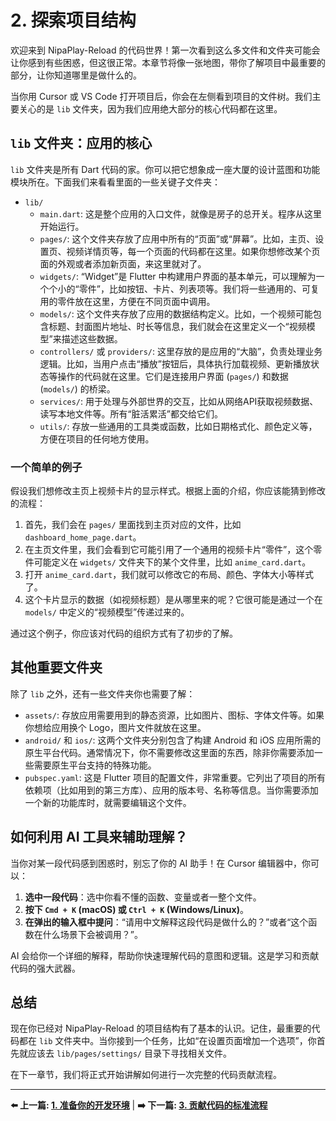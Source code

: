 # 2. 探索项目结构

欢迎来到 NipaPlay-Reload 的代码世界！第一次看到这么多文件和文件夹可能会让你感到有些困惑，但这很正常。本章节将像一张地图，带你了解项目中最重要的部分，让你知道哪里是做什么的。

当你用 Cursor 或 VS Code 打开项目后，你会在左侧看到项目的文件树。我们主要关心的是 `lib` 文件夹，因为我们应用绝大部分的核心代码都在这里。

## `lib` 文件夹：应用的核心

`lib` 文件夹是所有 Dart 代码的家。你可以把它想象成一座大厦的设计蓝图和功能模块所在。下面我们来看看里面的一些关键子文件夹：

*   `lib/`
    *   `main.dart`: 这是整个应用的入口文件，就像是房子的总开关。程序从这里开始运行。
    *   `pages/`: 这个文件夹存放了应用中所有的“页面”或“屏幕”。比如，主页、设置页、视频详情页等，每一个页面的代码都在这里。如果你想修改某个页面的外观或者添加新页面，来这里就对了。
    *   `widgets/`: “Widget”是 Flutter 中构建用户界面的基本单元，可以理解为一个个小的“零件”，比如按钮、卡片、列表项等。我们将一些通用的、可复用的零件放在这里，方便在不同页面中调用。
    *   `models/`: 这个文件夹存放了应用的数据结构定义。比如，一个视频可能包含标题、封面图片地址、时长等信息，我们就会在这里定义一个“视频模型”来描述这些数据。
    *   `controllers/` 或 `providers/`: 这里存放的是应用的“大脑”，负责处理业务逻辑。比如，当用户点击“播放”按钮后，具体执行加载视频、更新播放状态等操作的代码就在这里。它们是连接用户界面 (`pages/`) 和数据 (`models/`) 的桥梁。
    *   `services/`: 用于处理与外部世界的交互，比如从网络API获取视频数据、读写本地文件等。所有“脏活累活”都交给它们。
    *   `utils/`: 存放一些通用的工具类或函数，比如日期格式化、颜色定义等，方便在项目的任何地方使用。

### 一个简单的例子

假设我们想修改主页上视频卡片的显示样式。根据上面的介绍，你应该能猜到修改的流程：

1.  首先，我们会在 `pages/` 里面找到主页对应的文件，比如 `dashboard_home_page.dart`。
2.  在主页文件里，我们会看到它可能引用了一个通用的视频卡片“零件”，这个零件可能定义在 `widgets/` 文件夹下的某个文件里，比如 `anime_card.dart`。
3.  打开 `anime_card.dart`，我们就可以修改它的布局、颜色、字体大小等样式了。
4.  这个卡片显示的数据（如视频标题）是从哪里来的呢？它很可能是通过一个在 `models/` 中定义的“视频模型”传递过来的。

通过这个例子，你应该对代码的组织方式有了初步的了解。

## 其他重要文件夹

除了 `lib` 之外，还有一些文件夹你也需要了解：

*   `assets/`: 存放应用需要用到的静态资源，比如图片、图标、字体文件等。如果你想给应用换个 Logo，图片文件就放在这里。
*   `android/` 和 `ios/`: 这两个文件夹分别包含了构建 Android 和 iOS 应用所需的原生平台代码。通常情况下，你不需要修改这里面的东西，除非你需要添加一些需要原生平台支持的特殊功能。
*   `pubspec.yaml`: 这是 Flutter 项目的配置文件，非常重要。它列出了项目的所有依赖项（比如用到的第三方库）、应用的版本号、名称等信息。当你需要添加一个新的功能库时，就需要编辑这个文件。

## 如何利用 AI 工具来辅助理解？

当你对某一段代码感到困惑时，别忘了你的 AI 助手！在 Cursor 编辑器中，你可以：

1.  **选中一段代码**：选中你看不懂的函数、变量或者一整个文件。
2.  **按下 `Cmd + K` (macOS) 或 `Ctrl + K` (Windows/Linux)**。
3.  **在弹出的输入框中提问**：“请用中文解释这段代码是做什么的？”或者“这个函数在什么场景下会被调用？”。

AI 会给你一个详细的解释，帮助你快速理解代码的意图和逻辑。这是学习和贡献代码的强大武器。

## 总结

现在你已经对 NipaPlay-Reload 的项目结构有了基本的认识。记住，最重要的代码都在 `lib` 文件夹中。当你接到一个任务，比如“在设置页面增加一个选项”，你首先就应该去 `lib/pages/settings/` 目录下寻找相关文件。

在下一章节，我们将正式开始讲解如何进行一次完整的代码贡献流程。

---

**⬅️ 上一篇: [1. 准备你的开发环境](01-Environment-Setup.md)** | **➡️ 下一篇: [3. 贡献代码的标准流程](03-How-To-Contribute.md)**
